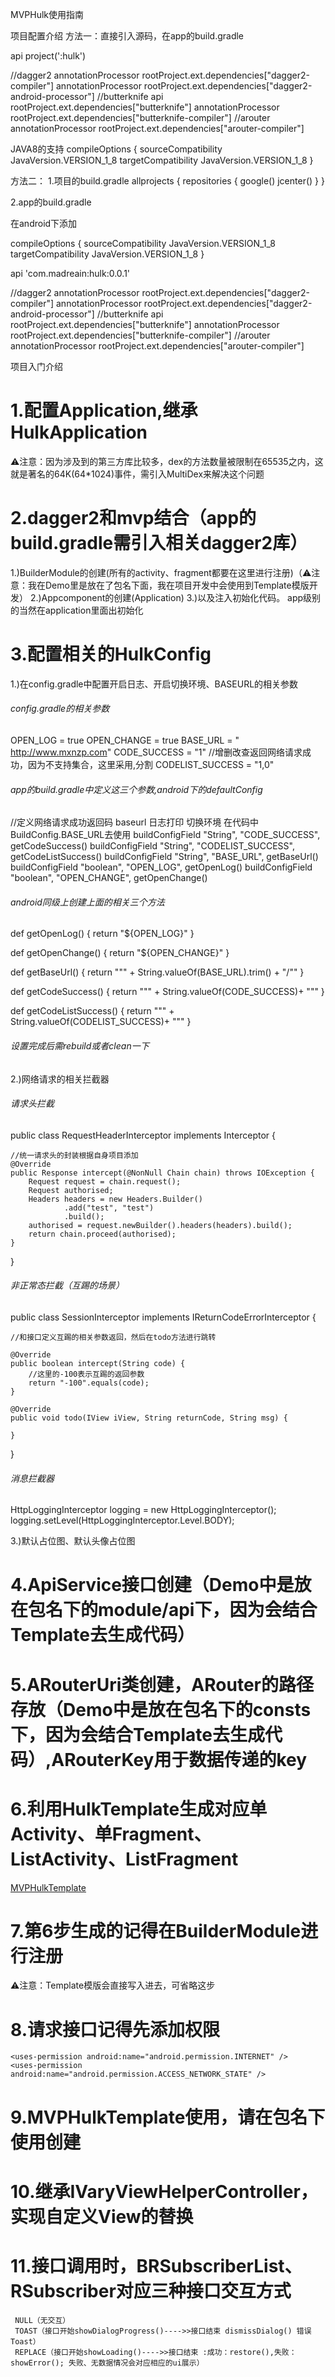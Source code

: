 MVPHulk使用指南

项目配置介绍
方法一：直接引入源码，在app的build.gradle

api project(':hulk')

//dagger2
annotationProcessor rootProject.ext.dependencies["dagger2-compiler"]
annotationProcessor rootProject.ext.dependencies["dagger2-android-processor"]
//butterknife
api rootProject.ext.dependencies["butterknife"]
annotationProcessor rootProject.ext.dependencies["butterknife-compiler"]
//arouter
annotationProcessor rootProject.ext.dependencies["arouter-compiler"]

JAVA8的支持
compileOptions {
        sourceCompatibility JavaVersion.VERSION_1_8
        targetCompatibility JavaVersion.VERSION_1_8
    }

方法二：
1.项目的build.gradle
allprojects {
    repositories {
        google()
        jcenter()
    }
}

2.app的build.gradle

在android下添加

compileOptions {
        sourceCompatibility JavaVersion.VERSION_1_8
        targetCompatibility JavaVersion.VERSION_1_8
   }

api 'com.madreain:hulk:0.0.1'

//dagger2
annotationProcessor rootProject.ext.dependencies["dagger2-compiler"]
annotationProcessor rootProject.ext.dependencies["dagger2-android-processor"]
//butterknife
api rootProject.ext.dependencies["butterknife"]
annotationProcessor rootProject.ext.dependencies["butterknife-compiler"]
//arouter
annotationProcessor rootProject.ext.dependencies["arouter-compiler"]

项目入门介绍
# 1.配置Application,继承HulkApplication
⚠️注意：因为涉及到的第三方库比较多，dex的方法数量被限制在65535之内，这就是著名的64K(64*1024)事件，需引入MultiDex来解决这个问题

# 2.dagger2和mvp结合（app的build.gradle需引入相关dagger2库）
1.)BuilderModule的创建(所有的activity、fragment都要在这里进行注册)（⚠️注意：我在Demo里是放在了包名下面，我在项目开发中会使用到Template模版开发）
2.)Appcomponent的创建(Application)
3.)以及注入初始化代码。 app级别的当然在application里面出初始化

# 3.配置相关的HulkConfig

1.)在config.gradle中配置开启日志、开启切换环境、BASEURL的相关参数
###### config.gradle的相关参数

OPEN_LOG = true
OPEN_CHANGE = true
BASE_URL = " http://www.mxnzp.com"
CODE_SUCCESS = "1"
//增删改查返回网络请求成功，因为不支持集合，这里采用,分割
CODELIST_SUCCESS = "1,0"

###### app的build.gradle中定义这三个参数,android下的defaultConfig

//定义网络请求成功返回码 baseurl  日志打印  切换环境  在代码中BuildConfig.BASE_URL去使用
buildConfigField "String", "CODE_SUCCESS", getCodeSuccess()
buildConfigField "String", "CODELIST_SUCCESS", getCodeListSuccess()
buildConfigField "String", "BASE_URL", getBaseUrl()
buildConfigField "boolean", "OPEN_LOG", getOpenLog()
buildConfigField "boolean", "OPEN_CHANGE", getOpenChange()

###### android同级上创建上面的相关三个方法


def getOpenLog() {
    return "${OPEN_LOG}"
}

def getOpenChange() {
    return "${OPEN_CHANGE}"
}

def getBaseUrl() {
    return "\"" + String.valueOf(BASE_URL).trim() + "/\""
}

def getCodeSuccess() {
    return "\"" + String.valueOf(CODE_SUCCESS)+ "\""
}

def getCodeListSuccess() {
    return "\"" + String.valueOf(CODELIST_SUCCESS)+ "\""
}

###### 设置完成后需rebuild或者clean一下

2.)网络请求的相关拦截器
###### 请求头拦截

public class RequestHeaderInterceptor implements Interceptor {

    //统一请求头的封装根据自身项目添加
    @Override
    public Response intercept(@NonNull Chain chain) throws IOException {
        Request request = chain.request();
        Request authorised;
        Headers headers = new Headers.Builder()
                .add("test", "test")
                .build();
        authorised = request.newBuilder().headers(headers).build();
        return chain.proceed(authorised);
    }
}

###### 非正常态拦截（互踢的场景）

public class SessionInterceptor implements IReturnCodeErrorInterceptor {

    //和接口定义互踢的相关参数返回，然后在todo方法进行跳转

    @Override
    public boolean intercept(String code) {
        //这里的-100表示互踢的返回参数
        return "-100".equals(code);
    }

    @Override
    public void todo(IView iView, String returnCode, String msg) {

    }

}

###### 消息拦截器

HttpLoggingInterceptor logging = new HttpLoggingInterceptor();
logging.setLevel(HttpLoggingInterceptor.Level.BODY);

3.)默认占位图、默认头像占位图

# 4.ApiService接口创建（Demo中是放在包名下的module/api下，因为会结合Template去生成代码）

# 5.ARouterUri类创建，ARouter的路径存放（Demo中是放在包名下的consts下，因为会结合Template去生成代码）,ARouterKey用于数据传递的key

# 6.利用HulkTemplate生成对应单Activity、单Fragment、ListActivity、ListFragment
[MVPHulkTemplate](https://github.com/madreain/MVPHulkTemplate)

# 7.第6步生成的记得在BuilderModule进行注册
⚠️注意：Template模版会直接写入进去，可省略这步

# 8.请求接口记得先添加权限
    <uses-permission android:name="android.permission.INTERNET" />
    <uses-permission android:name="android.permission.ACCESS_NETWORK_STATE" />

# 9.MVPHulkTemplate使用，请在包名下使用创建

# 10.继承IVaryViewHelperController，实现自定义View的替换

# 11.接口调用时，BRSubscriberList、RSubscriber对应三种接口交互方式
     NULL（无交互）
     TOAST（接口开始showDialogProgress()---->>接口结束 dismissDialog() 错误Toast）
     REPLACE（接口开始showLoading()---->>接口结束 :成功：restore(),失败：showError(); 失败、无数据情况会对应相应的ui展示）
        

